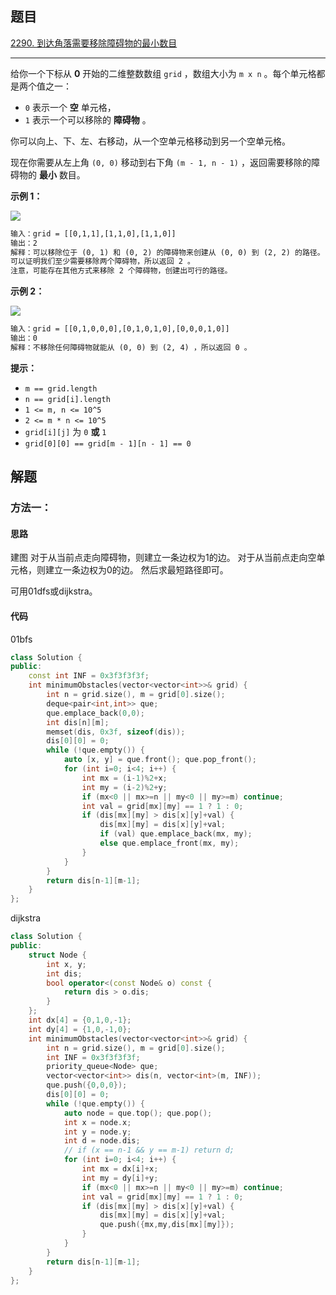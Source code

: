 ## 题目

[2290. 到达角落需要移除障碍物的最小数目](https://leetcode.cn/problems/minimum-obstacle-removal-to-reach-corner/)

---

给你一个下标从 **0** 开始的二维整数数组 `grid` ，数组大小为 `m x n` 。每个单元格都是两个值之一：

-   `0` 表示一个 **空** 单元格，
-   `1` 表示一个可以移除的 **障碍物** 。

你可以向上、下、左、右移动，从一个空单元格移动到另一个空单元格。

现在你需要从左上角 `(0, 0)` 移动到右下角 `(m - 1, n - 1)` ，返回需要移除的障碍物的 **最小** 数目。

  

**示例 1：**

![](https://assets.leetcode.com/uploads/2022/04/06/example1drawio-1.png)

```txt
输入：grid = [[0,1,1],[1,1,0],[1,1,0]]
输出：2
解释：可以移除位于 (0, 1) 和 (0, 2) 的障碍物来创建从 (0, 0) 到 (2, 2) 的路径。
可以证明我们至少需要移除两个障碍物，所以返回 2 。
注意，可能存在其他方式来移除 2 个障碍物，创建出可行的路径。
```

**示例 2：**

![](https://assets.leetcode.com/uploads/2022/04/06/example1drawio.png)

```txt
输入：grid = [[0,1,0,0,0],[0,1,0,1,0],[0,0,0,1,0]]
输出：0
解释：不移除任何障碍物就能从 (0, 0) 到 (2, 4) ，所以返回 0 。
```
  

**提示：**

-   `m == grid.length`
-   `n == grid[i].length`
-   `1 <= m, n <= 10^5`
-   `2 <= m * n <= 10^5`
-   `grid[i][j]` 为 `0` **或** `1`
-   `grid[0][0] == grid[m - 1][n - 1] == 0`

  

## 解题

### 方法一：

#### 思路

建图
对于从当前点走向障碍物，则建立一条边权为1的边。
对于从当前点走向空单元格，则建立一条边权为0的边。
然后求最短路径即可。

可用01dfs或dijkstra。


#### 代码
01bfs
``` cpp
class Solution {
public:
    const int INF = 0x3f3f3f3f;
    int minimumObstacles(vector<vector<int>>& grid) {
        int n = grid.size(), m = grid[0].size();
        deque<pair<int,int>> que; 
        que.emplace_back(0,0);
        int dis[n][m]; 
        memset(dis, 0x3f, sizeof(dis));
        dis[0][0] = 0;
        while (!que.empty()) {
            auto [x, y] = que.front(); que.pop_front();
            for (int i=0; i<4; i++) {
                int mx = (i-1)%2+x;
                int my = (i-2)%2+y;
                if (mx<0 || mx>=n || my<0 || my>=m) continue;
                int val = grid[mx][my] == 1 ? 1 : 0;
                if (dis[mx][my] > dis[x][y]+val) {
                    dis[mx][my] = dis[x][y]+val;
                    if (val) que.emplace_back(mx, my);
                    else que.emplace_front(mx, my);
                }
            }
        }
        return dis[n-1][m-1];
    }
};
```

dijkstra
```cpp
class Solution {
public:
    struct Node {
        int x, y;
        int dis;
        bool operator<(const Node& o) const {
            return dis > o.dis;
        }
    };
    int dx[4] = {0,1,0,-1};
    int dy[4] = {1,0,-1,0};
    int minimumObstacles(vector<vector<int>>& grid) {
        int n = grid.size(), m = grid[0].size();
        int INF = 0x3f3f3f3f;
        priority_queue<Node> que; 
        vector<vector<int>> dis(n, vector<int>(m, INF));
        que.push({0,0,0});
        dis[0][0] = 0;
        while (!que.empty()) {
            auto node = que.top(); que.pop();
            int x = node.x;
            int y = node.y;
            int d = node.dis;
            // if (x == n-1 && y == m-1) return d;
            for (int i=0; i<4; i++) {
                int mx = dx[i]+x;
                int my = dy[i]+y;
                if (mx<0 || mx>=n || my<0 || my>=m) continue;
                int val = grid[mx][my] == 1 ? 1 : 0;
                if (dis[mx][my] > dis[x][y]+val) {
                    dis[mx][my] = dis[x][y]+val;
                    que.push({mx,my,dis[mx][my]});
                }
            }
        }
        return dis[n-1][m-1];
    }
};
```
